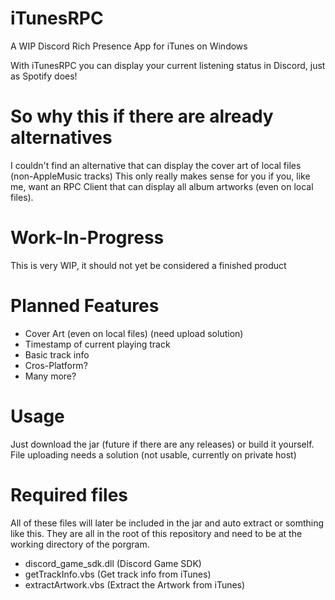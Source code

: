 # iTunesRPC
A WIP Discord Rich Presence App for iTunes on Windows

With iTunesRPC you can display your current listening status in Discord, just as Spotify does!

# So why this if there are already alternatives
I couldn't find an alternative that can display the cover art of local files (non-AppleMusic tracks)
This only really makes sense for you if you, like me, want an RPC Client that can display all album artworks (even on local files).

# Work-In-Progress
This is very WIP, it should not yet be considered a finished product

# Planned Features
- Cover Art (even on local files) (need upload solution)
- Timestamp of current playing track
- Basic track info
- Cros-Platform?
- Many more?

# Usage
Just download the jar (future if there are any releases) or build it yourself.
File uploading needs a solution (not usable, currently on private host)

# Required files
All of these files will later be included in the jar and auto extract or somthing like this.
They are all in the root of this repository and need to be at the working directory of the porgram.
- discord_game_sdk.dll (Discord Game SDK)
- getTrackInfo.vbs (Get track info from iTunes)
- extractArtwork.vbs (Extract the Artwork from iTunes)
